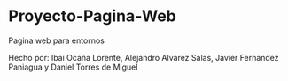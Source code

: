 # Proyecto-Pagina-Web
Pagina web para entornos

Hecho por: Ibai Ocaña Lorente, Alejandro Alvarez Salas, Javier Fernandez Paniagua y Daniel Torres de Miguel

